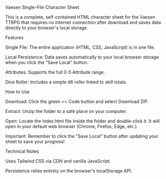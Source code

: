 Vaesen Single-File Character Sheet

This is a complete, self-contained HTML character sheet for the Vaesen TTRPG that requires no internet connection after download and saves data directly to your browser's local storage.

Features

Single File: The entire application (HTML, CSS, JavaScript) is in one file.

Local Persistence: Data saves automatically to your local browser storage when you click the "Save Local" button.

Attributes: Supports the full 0-5 Attribute range.

Dice Roller: Includes a simple d6 roller linked to skill totals.

How to Use

Download: Click the green <> Code button and select Download ZIP.

Extract: Unzip the folder to a safe place on your computer.

Open: Locate the index.html file inside the folder and double-click it. It will open in your default web browser (Chrome, Firefox, Edge, etc.).

Important: Remember to click the "Save Local" button after updating your sheet to save your progress!

Technical Notes

Uses Tailwind CSS via CDN and vanilla JavaScript.

Persistence relies entirely on the browser's localStorage API.
